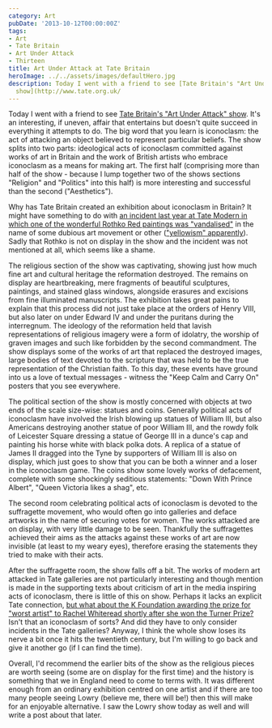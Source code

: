 ```yaml
---
category: Art
pubDate: '2013-10-12T00:00:00Z'
tags:
- Art
- Tate Britain
- Art Under Attack
- Thirteen
title: Art Under Attack at Tate Britain
heroImage: ../../assets/images/defaultHero.jpg
description: Today I went with a friend to see [Tate Britain's "Art Under Attack"
  show](http://www.tate.org.uk/
---
```

Today I went with a friend to see [Tate Britain's "Art Under Attack" show](http://www.tate.org.uk/whats-on/tate-britain/exhibition/art-under-attack-histories-british-iconoclasm). It's an interesting, if uneven, affair that entertains but doesn't quite succeed in everything it attempts to do. The big word that you learn is iconoclasm: the act of attacking an object believed to represent particular beliefs. The show splits into two parts: ideological acts of iconoclasm committed against works of art in Britain and the work of British artists who embrace iconoclasm as a means for making art. The first half (comprising more than half of the show - because I lump together two of the shows sections "Religion" and "Politics" into this half) is more interesting and successful than the second ("Aesthetics").

Why has Tate Britain created an exhibition about iconoclasm in Britain? It might have something to do with [an incident last year at Tate Modern in which one of the wonderful Rothko Red paintings was "vandalised"](http://www.telegraph.co.uk/culture/art/art-news/9592962/Rothko-painting-vandalised-in-Tate-Modern.html) in the name of some dubious art movement or other (["yellowism" apparently](http://www.thisisyellowism.com)). Sadly that Rothko is not on display in the show and the incident was not mentioned at all, which seems like a shame.

The religious section of the show was captivating, showing just how much fine art and cultural heritage the reformation destroyed. The remains on display are heartbreaking, mere fragments of beautiful sculptures, paintings, and stained glass windows, alongside erasures and excisions from fine illuminated manuscripts. The exhibition takes great pains to explain that this process did not just take place at the orders of Henry VIII, but also later on under Edward IV and under the puritans during the interregnum. The ideology of the reformation held that lavish representations of religious imagery were a form of idolatry, the worship of graven images and such like forbidden by the second commandment. The show displays some of the works of art that replaced the destroyed images, large bodies of text devoted to the scripture that was held to be the true representation of the Christian faith. To this day, these events have ground into us a love of textual messages - witness the "Keep Calm and Carry On" posters that you see everywhere.

The political section of the show is mostly concerned with objects at two ends of the scale size-wise: statues and coins. Generally political acts of iconoclasm have involved the Irish blowing up statues of William III, but also Americans destroying another statue of poor William III, and the rowdy folk of Leicester Square dressing a statue of George III in a dunce's cap and painting his horse white with black polka dots. A replica of a statue of James II dragged into the Tyne by supporters of William III is also on display, which just goes to show that you can be both a winner and a loser in the iconoclasm game. The coins show some lovely works of defacement, complete with some shockingly seditious statements: "Down With Prince Albert", "Queen Victoria likes a shag", etc.

The second room celebrating political acts of iconoclasm is devoted to the suffragette movement, who would often go into galleries and deface artworks in the name of securing votes for women. The works attacked are on display, with very little damage to be seen. Thankfully the suffragettes achieved their aims as the attacks against these works of art are now invisible (at least to my weary eyes), therefore erasing the statements they tried to make with their acts.

After the suffragette room, the show falls off a bit. The works of modern art attacked in Tate galleries are not particularly interesting and though mention is made in the supporting texts about criticism of art in the media inspiring acts of iconoclasm, there is little of this on show. Perhaps it lacks an explicit Tate connection, [but what about the K Foundation awarding the prize for "worst artist" to Rachel Whiteread shortly after she won the Turner Prize?](http://en.wikipedia.org/wiki/K_Foundation_art_award) Isn't that an iconoclasm of sorts? And did they have to only consider incidents in the Tate galleries? Anyway, I think the whole show loses its nerve a bit once it hits the twentieth century, but I'm willing to go back and give it another go (if I can find the time).

Overall, I'd recommend the earlier bits of the show as the religious pieces are worth seeing (some are on display for the first time) and the history is something that we in England need to come to terms with. It was different enough from an ordinary exhibition centred on one artist and if there are too many people seeing Lowry (believe me, there will be!) then this will make for an enjoyable alternative. I saw the Lowry show today as well and will write a post about that later.